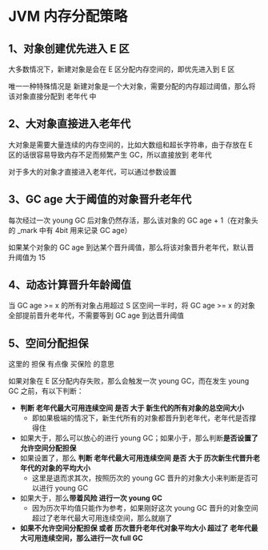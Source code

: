 # JVM 内存分配策略



## 1、对象创建优先进入 E 区

大多数情况下，新建对象是会在 E 区分配内存空间的，即优先进入到 E 区

唯一一种特殊情况是 新建对象是一个大对象，需要分配的内存超过阈值，那么将该对象直接分配到 老年代 中



## 2、大对象直接进入老年代

大对象是需要大量连续的内存空间的，比如大数组和超长字符串，由于存放在 E 区的话很容易导致内存不足而频繁产生 GC，所以直接放到 老年代

对于多大的对象才直接进入老年代，可以通过参数设置



## 3、GC age 大于阈值的对象晋升老年代

每次经过一次 young GC 后对象仍然存活，那么该对象的 GC age + 1（在对象头的 _mark 中有 4bit 用来记录 GC age）

如果某个对象的 GC age 到达某个晋升阈值，那么将该对象晋升老年代，默认晋升阈值为 15



## 4、动态计算晋升年龄阈值 

当 GC age >= x 的所有对象占用超过 S 区空间一半时，将 GC age >= x 的对象全部提前晋升老年代，不需要等到 GC age 到达晋升阈值



## 5、空间分配担保

这里的 担保 有点像 买保险 的意思

如果对象在 E 区分配内存失败，那么会触发一次 young GC，而在发生 young GC 之前，有以下判断：

- **判断 老年代最大可用连续空间 是否 大于 新生代的所有对象的总空间大小**
  - 即如果极端的情况下，新生代所有的对象都晋升到老年代，老年代是否撑得住
- 如果大于，那么可以放心的进行 young GC；如果小于，那么判断**是否设置了允许空间分配担保**
- 如果设置了，那么 **判断 老年代最大可用连续空间 是否 大于 历次新生代晋升老年代的对象的平均大小**
  - 这里是退而求其次，按照历次的 young GC 晋升的对象大小来判断是否可以进行 young GC
- 如果大于，那么**带着风险 进行一次 young GC**
  - 因为历次平均值只能作为参考，如果刚好这次 young GC 晋升的对象空间超过了老年代最大可用连续空间，那么就崩了
- **如果不允许空间分配担保 或者 历次晋升老年代对象平均大小 超过了 老年代最大可用连续空间，那么进行一次 full GC**